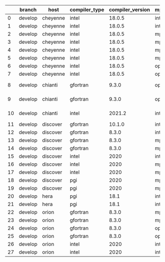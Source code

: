 |    | branch   | host     | compiler_type   | compiler_version   | mpi_type   | mpi_version        | o_g   | os    | unit_pass   | unit_fail   | system_pass   | system_fail   | example_pass   | example_fail   | nuopc_pass   | nuopc_fail   | build_passed   |
|----|----------|----------|-----------------|--------------------|------------|--------------------|-------|-------|-------------|-------------|---------------|---------------|----------------|----------------|--------------|--------------|----------------|
|  0 | develop  | cheyenne | intel           | 18.0.5             | intelmpi   | 2018.4.274         | O     | Linux | fail        | fail        | fail          | fail          | fail           | fail           | queued       | queued       | True           |
|  1 | develop  | cheyenne | intel           | 18.0.5             | intelmpi   | 2018.4.274         | g     | Linux | fail        | fail        | fail          | fail          | fail           | fail           | queued       | queued       | True           |
|  2 | develop  | cheyenne | intel           | 18.0.5             | mpiuni     | none               | O     | Linux | fail        | fail        | fail          | fail          | fail           | fail           | queued       | queued       | True           |
|  3 | develop  | cheyenne | intel           | 18.0.5             | mpiuni     | none               | g     | Linux | fail        | fail        | fail          | fail          | fail           | fail           | queued       | queued       | True           |
|  4 | develop  | cheyenne | intel           | 18.0.5             | mpt        | 2.19               | O     | Linux | fail        | fail        | fail          | fail          | fail           | fail           | queued       | queued       | True           |
|  5 | develop  | cheyenne | intel           | 18.0.5             | mpt        | 2.19               | g     | Linux | fail        | fail        | fail          | fail          | fail           | fail           | queued       | queued       | True           |
|  6 | develop  | cheyenne | intel           | 18.0.5             | openmpi    | 3.1.4              | O     | Linux | fail        | fail        | fail          | fail          | fail           | fail           | queued       | queued       | True           |
|  7 | develop  | cheyenne | intel           | 18.0.5             | openmpi    | 3.1.4              | g     | Linux | fail        | fail        | fail          | fail          | fail           | fail           | queued       | queued       | True           |
|  8 | develop  | chianti  | gfortran        | 9.3.0              | openmpi    | 4.0.5-gcc-9.3.0    | O     | Linux | fail        | fail        | fail          | fail          | fail           | fail           | 0            | 50           | False          |
|  9 | develop  | chianti  | gfortran        | 9.3.0              | openmpi    | 4.0.5-gcc-9.3.0    | g     | Linux | fail        | fail        | fail          | fail          | fail           | fail           | 0            | 50           | False          |
| 10 | develop  | chianti  | intel           | 2021.2             | intelmpi   | 2021.2.0-gcc-9.3.0 | g     | Linux | fail        | fail        | fail          | fail          | fail           | fail           | 0            | 50           | False          |
| 11 | develop  | discover | gfortran        | 10.1.0             | intelmpi   | 19.1.3.304         | g     | Linux | 8911        | 15          | 49            | 0             | 80             | 0              | 50           | 0            | True           |
| 12 | develop  | discover | gfortran        | 8.3.0              | intelmpi   | 19.1.3.304         | g     | Linux | 8911        | 15          | 49            | 0             | 80             | 0              | 50           | 0            | True           |
| 13 | develop  | discover | gfortran        | 8.3.0              | mpiuni     | None               | g     | Linux | 7418        | 0           | 8             | 0             | 43             | 0              | 0            | 50           | False          |
| 14 | develop  | discover | gfortran        | 8.3.0              | mpt        | 2.17               | g     | Linux | 8926        | 0           | 49            | 0             | 80             | 0              | 46           | 4            | True           |
| 15 | develop  | discover | intel           | 2020               | intelmpi   | 19.1.3.304         | g     | Linux | 8926        | 0           | 49            | 0             | 80             | 0              | 50           | 0            | True           |
| 16 | develop  | discover | intel           | 2020               | mpt        | 2.17               | O     | Linux | 8926        | 0           | 49            | 0             | 80             | 0              | 50           | 0            | True           |
| 17 | develop  | discover | intel           | 2020               | mpt        | 2.17               | g     | Linux | 8926        | 0           | 49            | 0             | 80             | 0              | 50           | 0            | True           |
| 18 | develop  | discover | pgi             | 2020               | mpiuni     | None               | O     | Linux | 6796        | 622         | 6             | 2             | 40             | 3              | 0            | 50           | False          |
| 19 | develop  | discover | pgi             | 2020               | mpiuni     | None               | g     | Linux | 6796        | 622         | 4             | 4             | 40             | 3              | 0            | 50           | False          |
| 20 | develop  | hera     | pgi             | 18.1               | intelmpi   | 2018.0.4           | O     | Linux | fail        | fail        | fail          | fail          | fail           | fail           | 0            | 50           | False          |
| 21 | develop  | hera     | pgi             | 18.1               | intelmpi   | 2018.0.4           | g     | Linux | fail        | fail        | fail          | fail          | fail           | fail           | 0            | 50           | False          |
| 22 | develop  | orion    | gfortran        | 8.3.0              | mpiuni     | None               | O     | Linux | 7418        | 0           | 8             | 0             | 43             | 0              | 0            | 50           | False          |
| 23 | develop  | orion    | gfortran        | 8.3.0              | mpiuni     | None               | g     | Linux | 7418        | 0           | 8             | 0             | 43             | 0              | 0            | 50           | False          |
| 24 | develop  | orion    | gfortran        | 8.3.0              | openmpi    | 4.0.2              | O     | Linux | 8926        | 0           | 49            | 0             | 80             | 0              | 50           | 0            | True           |
| 25 | develop  | orion    | gfortran        | 8.3.0              | openmpi    | 4.0.2              | g     | Linux | 8926        | 0           | 49            | 0             | 80             | 0              | 50           | 0            | True           |
| 26 | develop  | orion    | intel           | 2020               | intelmpi   | 2020.2             | O     | Linux | 8924        | 2           | 49            | 0             | 80             | 0              | 50           | 0            | True           |
| 27 | develop  | orion    | intel           | 2020               | intelmpi   | 2020.2             | g     | Linux | 8926        | 0           | 49            | 0             | 80             | 0              | 50           | 0            | True           |